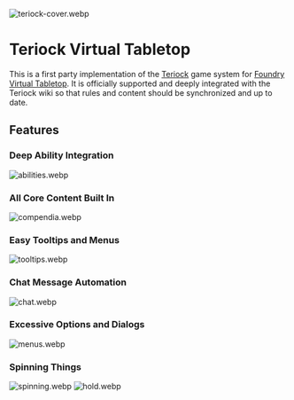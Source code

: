 ![teriock-cover.webp](src/assets/teriock-cover.webp)

# Teriock Virtual Tabletop

This is a first party implementation of the [Teriock](https://wiki.teriock.com) game system
for [Foundry Virtual Tabletop](http://foundryvtt.com/). It is officially supported and deeply integrated with the
Teriock wiki so that rules and content should be synchronized and up to date.

## Features

### Deep Ability Integration

![abilities.webp](src/assets/screenshots/abilities.webp)

### All Core Content Built In

![compendia.webp](src/assets/screenshots/compendia.webp)

### Easy Tooltips and Menus

![tooltips.webp](src/assets/screenshots/tooltips.webp)

### Chat Message Automation

![chat.webp](src/assets/screenshots/chat.webp)

### Excessive Options and Dialogs

![menus.webp](src/assets/screenshots/menus.webp)

### Spinning Things

![spinning.webp](src/assets/screenshots/spinning.webp)
![hold.webp](src/assets/screenshots/hold.webp)